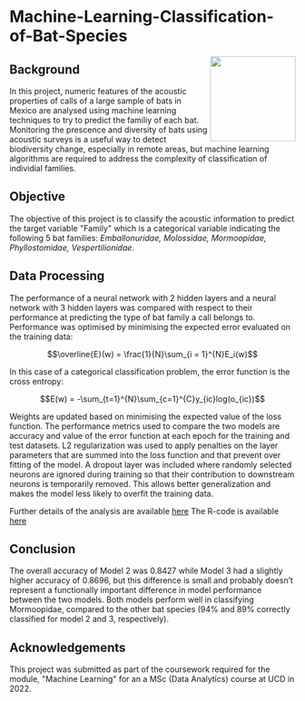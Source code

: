 # Machine-Learning-Classification-of-Bat-Species

<img align="right" height=150 src="https://user-images.githubusercontent.com/29300100/196709192-fd2362ec-8d9c-4ebf-a4bd-c7ddd2b3e4b2.png">


## Background

In this project, numeric features of the acoustic properties of calls of a large sample of bats in Mexico are analysed using machine learning techniques to try to predict the familiy of each bat.  Monitoring the prescence and diversity of bats using acoustic surveys is a useful way to detect biodiversity change, especially in remote areas, but machine learning algorithms are required to address the complexity of classification of individial families.

## Objective
The objective of this project is to classify the acoustic information to predict the target variable "Family" which is a categorical variable indicating the following 5 bat families: _Emballonuridae, Molossidae, Mormoopidae, Phyllostomidae, Vespertilionidae_.  

## Data Processing
The performance of a neural network with 2 hidden layers and a neural network with 3 hidden layers was compared with respect to their performance at predicting the type of bat family a call belongs to. Performance was optimised by minimising the expected error evaluated on the training data:  

$$\overline{E}(w) = \frac{1}{N}\sum_{i = 1}^{N}E_i(w)$$

In this case of a categorical classification problem, the error function is the cross entropy: 

$$E(w) = -\sum_{t=1}^{N}\sum_{c=1}^{C}y_{ic}log(o_{ic})$$

Weights are updated based on minimising the expected value of the loss function.  The performance metrics used to compare the two models are accuracy and value of the error function at each epoch for the training and test datasets. L2 regularization was used to apply penalties on the layer parameters that are summed into the loss function and that prevent over fitting of the model.  A dropout layer was included where randomly selected neurons are ignored during training so that their contribution to downstream neurons is temporarily removed.  This allows better generalization and makes the model less likely to overfit the training data.

Further details of the analysis are available [here](https://github.com/cawyse9/Machine-Learning-Classification-of-Bat-Species/blob/main/Analysis%20and%20Code/Application%20of%20a%20Neural%20Network%20for%20Bat%20Family%20Classification%20from%20Call%20Sounds.pdf)
The R-code is available [here](https://github.com/cawyse9/Machine-Learning-Classification-of-Bat-Species/blob/main/Analysis%20and%20Code/bats.R)

## Conclusion
The overall accuracy of Model 2 was 0.8427 while Model 3 had a slightly higher accuracy of 0.8696, but this difference is small and probably doesn’t represent a functionally important difference in model performance between the two models. Both models perform well in classifying Mormoopidae, compared to the other bat species (94% and 89% correctly classified for model 2 and 3, respectively).    

## Acknowledgements
This project was submitted as part of the coursework required for the module, "Machine Learning" for an a MSc (Data Analytics) course at UCD in 2022. 
